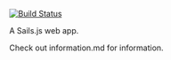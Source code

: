 [![Build Status](https://travis-ci.org/hoangphuoc25/Engineering-Challenge-Backend.svg)](https://travis-ci.org/hoangphuoc25/Engineering-Challenge-Backend)

A Sails.js web app.

Check out information.md for information.
